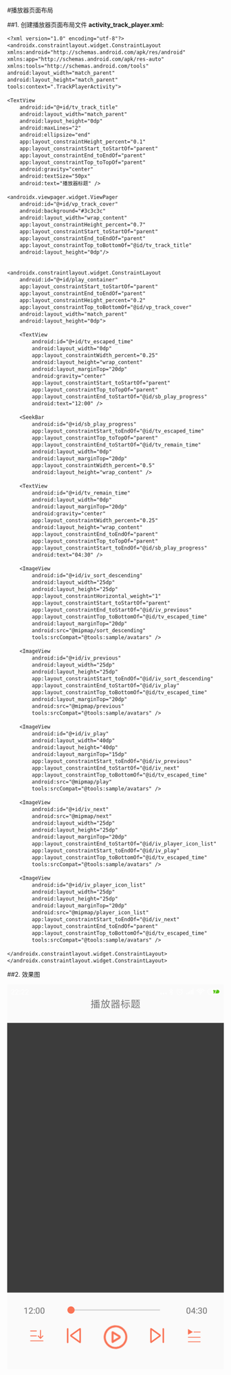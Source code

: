 #播放器页面布局

##1. 创建播放器页面布局文件
**activity_track_player.xml:**

	<?xml version="1.0" encoding="utf-8"?>
	<androidx.constraintlayout.widget.ConstraintLayout xmlns:android="http://schemas.android.com/apk/res/android"
    xmlns:app="http://schemas.android.com/apk/res-auto"
    xmlns:tools="http://schemas.android.com/tools"
    android:layout_width="match_parent"
    android:layout_height="match_parent"
    tools:context=".TrackPlayerActivity">

    <TextView
        android:id="@+id/tv_track_title"
        android:layout_width="match_parent"
        android:layout_height="0dp"
        android:maxLines="2"
        android:ellipsize="end"
        app:layout_constraintHeight_percent="0.1"
        app:layout_constraintStart_toStartOf="parent"
        app:layout_constraintEnd_toEndOf="parent"
        app:layout_constraintTop_toTopOf="parent"
        android:gravity="center"
        android:textSize="50px"
        android:text="播放器标题" />

    <androidx.viewpager.widget.ViewPager
        android:id="@+id/vp_track_cover"
        android:background="#3c3c3c"
        android:layout_width="wrap_content"
        app:layout_constraintHeight_percent="0.7"
        app:layout_constraintStart_toStartOf="parent"
        app:layout_constraintEnd_toEndOf="parent"
        app:layout_constraintTop_toBottomOf="@id/tv_track_title"
        android:layout_height="0dp"/>


    <androidx.constraintlayout.widget.ConstraintLayout
        android:id="@+id/play_container"
        app:layout_constraintStart_toStartOf="parent"
        app:layout_constraintEnd_toEndOf="parent"
        app:layout_constraintHeight_percent="0.2"
        app:layout_constraintTop_toBottomOf="@id/vp_track_cover"
        android:layout_width="match_parent"
        android:layout_height="0dp">

        <TextView
            android:id="@+id/tv_escaped_time"
            android:layout_width="0dp"
            app:layout_constraintWidth_percent="0.25"
            android:layout_height="wrap_content"
            android:layout_marginTop="20dp"
            android:gravity="center"
            app:layout_constraintStart_toStartOf="parent"
            app:layout_constraintTop_toTopOf="parent"
            app:layout_constraintEnd_toStartOf="@id/sb_play_progress"
            android:text="12:00" />

        <SeekBar
            android:id="@+id/sb_play_progress"
            app:layout_constraintStart_toEndOf="@id/tv_escaped_time"
            app:layout_constraintTop_toTopOf="parent"
            app:layout_constraintEnd_toStartOf="@id/tv_remain_time"
            android:layout_width="0dp"
            android:layout_marginTop="20dp"
            app:layout_constraintWidth_percent="0.5"
            android:layout_height="wrap_content" />

        <TextView
            android:id="@+id/tv_remain_time"
            android:layout_width="0dp"
            android:layout_marginTop="20dp"
            android:gravity="center"
            app:layout_constraintWidth_percent="0.25"
            android:layout_height="wrap_content"
            app:layout_constraintEnd_toEndOf="parent"
            app:layout_constraintTop_toTopOf="parent"
            app:layout_constraintStart_toEndOf="@id/sb_play_progress"
            android:text="04:30" />

        <ImageView
            android:id="@+id/iv_sort_descending"
            android:layout_width="25dp"
            android:layout_height="25dp"
            app:layout_constraintHorizontal_weight="1"
            app:layout_constraintStart_toStartOf="parent"
            app:layout_constraintEnd_toStartOf="@id/iv_previous"
            app:layout_constraintTop_toBottomOf="@id/tv_escaped_time"
            android:layout_marginTop="20dp"
            android:src="@mipmap/sort_descending"
            tools:srcCompat="@tools:sample/avatars" />

        <ImageView
            android:id="@+id/iv_previous"
            android:layout_width="25dp"
            android:layout_height="25dp"
            app:layout_constraintStart_toEndOf="@id/iv_sort_descending"
            app:layout_constraintEnd_toStartOf="@id/iv_play"
            app:layout_constraintTop_toBottomOf="@id/tv_escaped_time"
            android:layout_marginTop="20dp"
            android:src="@mipmap/previous"
            tools:srcCompat="@tools:sample/avatars" />

        <ImageView
            android:id="@+id/iv_play"
            android:layout_width="40dp"
            android:layout_height="40dp"
            android:layout_marginTop="15dp"
            app:layout_constraintStart_toEndOf="@id/iv_previous"
            app:layout_constraintEnd_toStartOf="@id/iv_next"
            app:layout_constraintTop_toBottomOf="@id/tv_escaped_time"
            android:src="@mipmap/play"
            tools:srcCompat="@tools:sample/avatars" />

        <ImageView
            android:id="@+id/iv_next"
            android:src="@mipmap/next"
            android:layout_width="25dp"
            android:layout_height="25dp"
            android:layout_marginTop="20dp"
            app:layout_constraintEnd_toStartOf="@id/iv_player_icon_list"
            app:layout_constraintStart_toEndOf="@id/iv_play"
            app:layout_constraintTop_toBottomOf="@id/tv_escaped_time"
            tools:srcCompat="@tools:sample/avatars" />

        <ImageView
            android:id="@+id/iv_player_icon_list"
            android:layout_width="25dp"
            android:layout_height="25dp"
            android:layout_marginTop="20dp"
            android:src="@mipmap/player_icon_list"
            app:layout_constraintStart_toEndOf="@id/iv_next"
            app:layout_constraintEnd_toEndOf="parent"
            app:layout_constraintTop_toBottomOf="@id/tv_escaped_time"
            tools:srcCompat="@tools:sample/avatars" />

    </androidx.constraintlayout.widget.ConstraintLayout>
	</androidx.constraintlayout.widget.ConstraintLayout>
    
    
##2. 效果图

![效果图](./pics/TrackPlayerLayout.png)